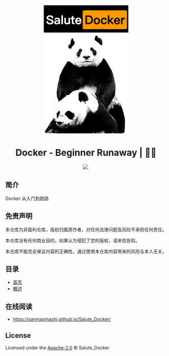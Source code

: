 <div align="center">
  <a href="https://github.com/sanmaomashi/Salute_Docker">
    <img src="https://raw.githubusercontent.com/sanmaomashi/Salute_Docker/main/img/1.jpg" height="400">
  </a>
  <h1>Docker - Beginner Runaway | 🚴‍♂️</h1>
  <img src="https://img.shields.io/github/repo-size/sanmaomashi/Salute_Docker.svg?label=Repo%20size&style=flat-square" height="20">
  <img src="https://img.shields.io/badge/License-Apache%202.0-purple" data-origin="https://img.shields.io/badge/License-Apache%202.0-blue" alt="">
</div>



## 简介

Docker 从入门到跑路



## 免责声明

本仓库为非盈利仓库，版权归属原作者，对任何法律问题及风险不承担任何责任。

本仓库没有任何商业目的，如果认为侵犯了您的版权，请来信告知。

本仓库不能完全保证内容的正确性。通过使用本仓库内容带来的风险与本人无关。



## 目录

- [首页](https://github.com/sanmaomashi/Salute_Docker/blob/main/docs/README.md)
- [概述](https://github.com/sanmaomashi/Salute_Docker/tree/main/docs/sections/1.概述.md)



## 在线阅读

- https://sanmaomashi.github.io/Salute_Docker/



## License

Licensed under the [Apache-2.0](http://choosealicense.com/licenses/apache/) © Salute_Docker

